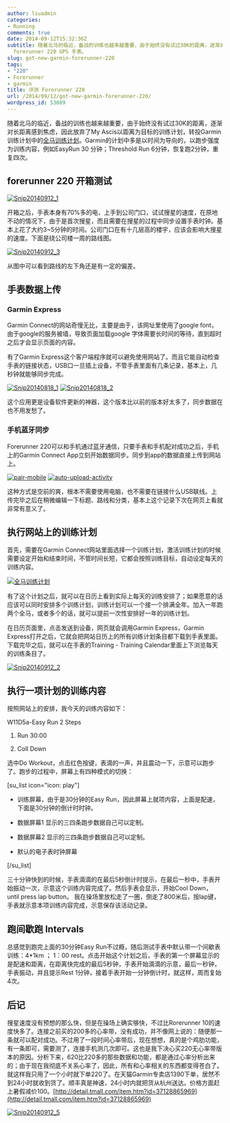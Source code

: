 ```yaml
---
author: liuadmin
categories:
- Running
comments: true
date: 2014-09-12T15:32:36Z
subtitle: 随着北马的临近，备战的训练也越来越重要，由于始终没有试过30K的距离，逐渐对长距离感到焦虑，因此放弃了My Ascis以距离为目标的训练计划，转投Garmin训练计划中的全马训练计划。评测一只
  forerunner 220 GPS 手表。
slug: got-new-garmin-forerunner-220
tags:
- "220"
- Forerunner
- garmin
title: 评测 Forerunner 220
url: /2014/09/12/got-new-garmin-forerunner-220/
wordpress_id: 53089
---
```


随着北马的临近，备战的训练也越来越重要，由于始终没有试过30K的距离，逐渐对长距离感到焦虑，因此放弃了My Ascis以距离为目标的训练计划，转投Garmin训练计划中的[全马训练计划](http://www.garmin.com/uk/training)。Garmin的计划中多是以时间为导向的，以跑步强度为训练内容，例如EasyRun 30 分钟；Threshold Run 6分钟，恢复跑2分钟，重复四次。


## forerunner 220 开箱测试


[![Snip20140912_1](http://7bv9gn.com1.z0.glb.clouddn.com/wp-content/uploads/2014/09/Snip20140912_1.png)](http://7bv9gn.com1.z0.glb.clouddn.com/wp-content/uploads/2014/09/Snip20140912_1.png)

开箱之后，手表本身有70%多的电，上手到公司门口，试试搜星的速度，在原地不动的情况下，由于是首次搜星，而且需要在搜星的过程中同步设置手表时钟。基本上花了大约3~5分钟的时间。公司门口在有十几层高的楼宇，应该会影响大搜星的速度。下面是绕公司楼一周的路线图。

[![Snip20140912_3](http://7bv9gn.com1.z0.glb.clouddn.com/wp-content/uploads/2014/09/Snip20140912_3.png)](http://7bv9gn.com1.z0.glb.clouddn.com/wp-content/uploads/2014/09/Snip20140912_3.png)

从图中可以看到路线的左下角还是有一定的偏差。


## 手表数据上传




### Garmin Express


Garmin Connect的网站奇慢无比，主要是由于，该网址里使用了google font，由于google的服务被墙，导致页面加载google 字体需要长时间的等待，直到超时之后才会显示页面的内容。

有了Garmin Express这个客户端程序就可以避免使用网站了。而且它能自动检查手表的链接状态，USB口一旦插上设备，不管手表里面有几条记录，基本上，几秒钟就能够同步完成。

[![Snip20140818_1](http://7bv9gn.com1.z0.glb.clouddn.com/wp-content/uploads/2014/09/Snip20140818_1-1024x739.png)](http://7bv9gn.com1.z0.glb.clouddn.com/wp-content/uploads/2014/09/Snip20140818_1.png) [![Snip20140818_2](http://7bv9gn.com1.z0.glb.clouddn.com/wp-content/uploads/2014/09/Snip20140818_2.png)](http://7bv9gn.com1.z0.glb.clouddn.com/wp-content/uploads/2014/09/Snip20140818_2.png)



这个应用更是设备软件更新的神器，这个版本比以前的版本好太多了，同步数据在也不用发愁了。


### 手机蓝牙同步


Forerunner 220可以和手机通过蓝牙通信，只要手表和手机配对成功之后，手机上的Garmin Connect App立刻开始数据同步。同步到app的数据直接上传到网站上。

[![pair-mobile](http://7bv9gn.com1.z0.glb.clouddn.com/wp-content/uploads/2014/09/pair-mobile-200x300.png)](http://7bv9gn.com1.z0.glb.clouddn.com/wp-content/uploads/2014/09/pair-mobile.png) [![auto-upload-activity](http://7bv9gn.com1.z0.glb.clouddn.com/wp-content/uploads/2014/09/auto-upload-activity-200x300.png)](http://7bv9gn.com1.z0.glb.clouddn.com/wp-content/uploads/2014/09/auto-upload-activity.png)

这种方式是空前的爽，根本不需要使用电脑，也不需要在链接什么USB联线。上传完毕之后在稍微编辑一下标题、路线和分类，基本上这个记录下次在网页上看就非常有意义了。


## 执行网站上的训练计划


首先，需要在Garmin Connect网站里面选择一个训练计划，激活训练计划的时候需要设定开始和结束时间，不管时间长短，它都会按照训练目标，自动设定每天的训练内容。

[![全马训练计划](http://7bv9gn.com1.z0.glb.clouddn.com/wp-content/uploads/2014/09/Snip20140912_4-1024x566.png)](http://7bv9gn.com1.z0.glb.clouddn.com/wp-content/uploads/2014/09/Snip20140912_4.png)

有了这个计划之后，就可以在日历上看到实际上每天的训练安排了；如果愿意的话应该可以同时安排多个训练计划，训练计划可以一个接一个排满全年。加入一年跑两个全马，或者多个的话，就可以提前一次性安排好一年的训练计划。

在日历页面里，点击发送到设备，网页就会调用Garmin Express，Garmin Express打开之后，它就会把网站日历上的所有训练计划条目都下载到手表里面。下载完毕之后，就可以在手表的Training - Training Calendar里面上下浏览每天的训练条目了。

[![Snip20140912_2](http://7bv9gn.com1.z0.glb.clouddn.com/wp-content/uploads/2014/09/Snip20140912_2-1024x566.png)](http://7bv9gn.com1.z0.glb.clouddn.com/wp-content/uploads/2014/09/Snip20140912_2.png)


## 执行一项计划的训练内容


按照网站上的安排，我今天的训练内容如下：

W11D5a-Easy Run 2 Steps



	
  1. Run 30:00

	
  2. Coll Down


选中Do Workout，点击红色按键，表滴的一声，并且震动一下，示意可以跑步了。跑步的过程中，屏幕上有四种模式的切换：

[su_list icon="icon: play"]

	
  * 训练屏幕，由于是30分钟的Easy Run，因此屏幕上就项内容，上面是配速，下面是30分钟的倒计时时钟。

	
  * 数据屏幕1 显示的三四条跑步数据自己可以定制。

	
  * 数据屏幕2 显示的三四条跑步数据自己可以定制。

	
  * 默认的电子表时钟屏幕


[/su_list]

三十分钟快到的时候，手表滴滴的在最后5秒倒计时提示，在最后一秒中，手表开始振动一次，示意这个训练内容完成了。然后手表会显示，开始Cool Down，until press lap button。 我在操场里放松走了一圈，倒走了800米后，按lap键，手表就示意本项训练内容完成，示意保存该活动记录。


## 跑间歇跑 Intervals


总感觉到跑完上面的30分钟Easy Run不过瘾，随后测试手表中默认带一个间歇表训练：4*1km ； 1：00 rest。点击开始这个计划之后，手表的第一个屏幕显示的是配速和距离，在距离快完成的最后5秒钟，手表开始滴滴的示意，最后一秒钟，手表振动，并且提示Rest 1分钟，接着手表开始一分钟倒计时，就这样，周而复始4次。


## 后记


搜星速度没有预想的那么快，但是在操场上确实够快，不过比Rorerunner 10的速度快多了。连接之前买的200多的心率带，没有成功，并不像网上说的：随便那一条就可以配对成功。不过用了一段时间心率带后，现在想想，真的是个鸡肋功能，有一条即可，需要测了，连接手机测几次即可。这也是我下决心买220无心率带版本的原因。分析下来，620比220多的那些数据和功能，都是通过心率分析出来的；由于现在我彻底不关系心率了，因此，所有和心率相关的东西都变得苍白了。就这样我只用了一个小时就下单220了。在天猫Garmin专卖店1390下单，居然不到24小时就收到货了。顺丰真是神速，24小时内就把货从杭州送达。价格方面赶上暑假减价100。[http://detail.tmall.com/item.htm?id=37128865969](http://detail.tmall.com/item.htm?id=37128865969)

[![Snip20140912_5](http://7bv9gn.com1.z0.glb.clouddn.com/wp-content/uploads/2014/09/Snip20140912_5.png)](http://7bv9gn.com1.z0.glb.clouddn.com/wp-content/uploads/2014/09/Snip20140912_5.png)




